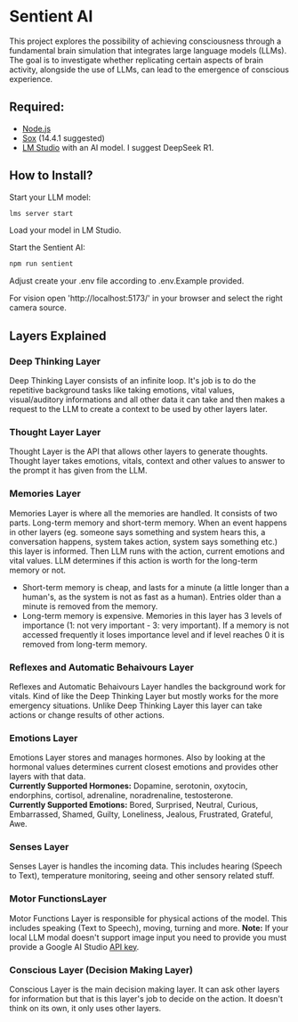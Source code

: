 # Sentient AI
This project explores the possibility of achieving consciousness through a fundamental brain simulation that integrates large language models (LLMs). The goal is to investigate whether replicating certain aspects of brain activity, alongside the use of LLMs, can lead to the emergence of conscious experience.

## Required: 
- [Node.js](https://nodejs.org/en/download)
- [Sox](https://sourceforge.net/projects/sox/files/sox/14.4.1/) (14.4.1 suggested)
- [LM Studio](https://lmstudio.ai/ "LM Studio") with an AI model. I suggest DeepSeek R1.

## How to Install?
Start your LLM model:
```bash
lms server start
```

Load your model in LM Studio.
  
Start the Sentient AI:
```bash
npm run sentient
```

Adjust create your .env file according to .env.Example provided.

For vision open 'http://localhost:5173/' in your browser and select the right camera source.

## Layers Explained

### Deep Thinking Layer
Deep Thinking Layer consists of an infinite loop. It's job is to do the repetitive background tasks like taking emotions, vital values, visual/auditory informations and all other data it can take and then makes a request to the LLM to create a context to be used by other layers later.

### Thought Layer Layer
Thought Layer is the API that allows other layers to generate thoughts. Thought layer takes emotions, vitals, context and other values to answer to the prompt it has given from the LLM.

### Memories Layer
Memories Layer is where all the memories are handled. It consists of two parts. Long-term memory and short-term memory. When an event happens in other layers (eg. someone says something and system hears this, a conversation happens, system takes action, system says something etc.) this layer is informed. Then LLM runs with the action, current emotions and vital values. LLM determines if this action is worth for the long-term memory or not.
  
- Short-term memory is cheap, and lasts for a minute (a little longer than a human's, as the system is not as fast as a human). Entries older than a minute is removed from the memory.
- Long-term memory is expensive. Memories in this layer has 3 levels of importance (1: not very important - 3: very important). If a memory is not accessed frequently it loses importance level and if level reaches 0 it is removed from long-term memory.

### Reflexes and Automatic Behaivours Layer
Reflexes and Automatic Behaivours Layer handles the background work for vitals. Kind of like the Deep Thinking Layer but mostly works for the more emergency situations. Unlike Deep Thinking Layer this layer can take actions or change results of other actions.

### Emotions Layer
Emotions Layer stores and manages hormones. Also by looking at the hormonal values determines current closest emotions and provides other layers with that data.  
**Currently Supported Hormones:** Dopamine, serotonin, oxytocin, endorphins, cortisol, adrenaline, noradrenaline, testosterone.  
**Currently Supported Emotions:** Bored, Surprised, Neutral, Curious, Embarrassed, Shamed, Guilty, Loneliness, Jealous, Frustrated, Grateful, Awe.  

### Senses Layer
Senses Layer is handles the incoming data. This includes hearing (Speech to Text), temperature monitoring, seeing and other sensory related stuff.

### Motor FunctionsLayer
Motor Functions Layer is responsible for physical actions of the model. This includes speaking (Text to Speech), moving, turning and more.
**Note:** If your local LLM modal doesn't support image input you need to provide you must provide a Google AI Studio [API key](https://aistudio.google.com/apikey).

### Conscious Layer (Decision Making Layer)
Conscious Layer is the main decision making layer. It can ask other layers for information but that is this layer's job to decide on the action. It doesn't think on its own, it only uses other layers.
